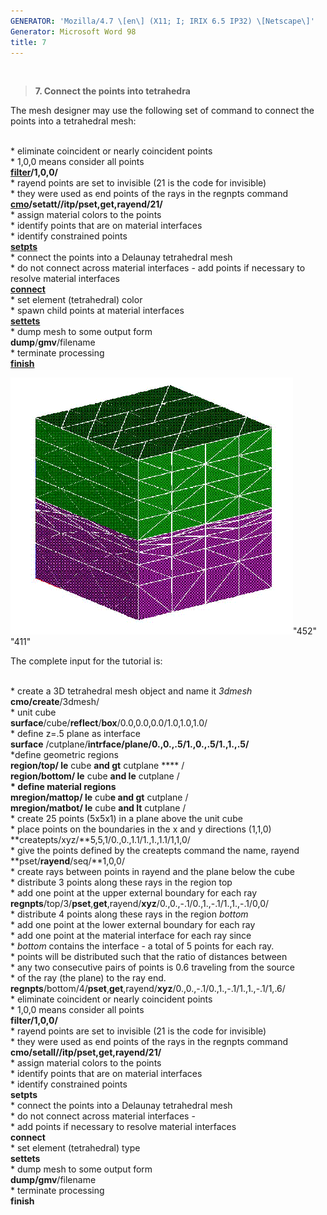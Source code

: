 ```yaml
---
GENERATOR: 'Mozilla/4.7 \[en\] (X11; I; IRIX 6.5 IP32) \[Netscape\]'
Generator: Microsoft Word 98
title: 7
---
```


 

> **7. Connect the points into tetrahedra**

The mesh designer may use the following set of command to connect the
points into a tetrahedral mesh:\
 

\* eliminate coincident or nearly coincident points\
\* 1,0,0 means consider all points\
**[filter](FILTER.md)/1,0,0/**\
\* rayend points are set to invisible (21 is the code for invisible)\
\* they were used as end points of the rays in the regnpts command\
**[cmo](cmo_setatt.md)/setatt//itp/pset,get,rayend/21/**\
\* assign material colors to the points\
\* identify points that are on material interfaces\
\* identify constrained points\
**[setpts](SETPTS.md)**\
\* connect the points into a Delaunay tetrahedral mesh\
\* do not connect across material interfaces - add points if necessary
to resolve material interfaces\
**[connect](CONNECT1.md)**\
\* set element (tetrahedral) color\
\* spawn child points at material interfaces\
**[settets](SETTETS.md)**\
\* dump mesh to some output form\
**dump**/**gmv**/filename\
\* terminate processing\
**[finish](FINISH.md)**

![](Image229.gif)"452" "411"

The complete input for the tutorial is:\
 

\* create a 3D tetrahedral mesh object and name it *3dmesh*\
**cmo/create**/3dmesh/\
\* unit cube\
**surface**/cube/**reflect**/**box**/0.0,0.0,0.0/1.0,1.0,1.0/\
\* define z=.5 plane as interface\
**surface** /cutplane/**intrface/plane/0.,0.,.5/1.,0.,.5/1.,1.,.5/**\
\*define geometric regions\
**region/**top**/ le** cube **and gt** cutplane **** /\
**region/**bottom**/ le** cube **and le** cutplane /\
**\* define material regions**\
**mregion/**mattop**/ le** cub**e and gt** cutplane /\
**mregion/**matbot**/ le** cube **and lt** cutplane /\
\* create 25 points (5x5x1) in a plane above the unit cube\
\* place points on the boundaries in the x and y directions (1,1,0)\
**createpts/xyz/**5,5,1/0.,0.,1.1/1.,1.,1.1/1,1,0/\
\* give the points defined by the createpts command the name, rayend\
**pset/**rayend**/seq/**1,0,0/\
\* create rays between points in rayend and the plane below the cube\
\* distribute 3 points along these rays in the region top\
\* add one point at the upper external boundary for each ray\
**regnpts**/top/3/**pset**,**get**,rayend/**xyz**/0.,0.,-.1/0.,1.,-.1/1.,1.,-.1/0,0/\
\* distribute 4 points along these rays in the region *bottom*\
\* add one point at the lower external boundary for each ray\
\* add one point at the material interface for each ray since\
\* *bottom* contains the interface - a total of 5 points for each ray.\
\* points will be distributed such that the ratio of distances between\
\* any two consecutive pairs of points is 0.6 traveling from the source\
\* of the ray (the plane) to the ray end.\
**regnpts**/bottom/4/**pset**,**get**,rayend/**xyz**/0.,0.,-.1/0.,1.,-.1/1.,1.,-.1/1,.6/\
\* eliminate coincident or nearly coincident points\
\* 1,0,0 means consider all points\
**filter/1,0,0/**\
\* rayend points are set to invisible (21 is the code for invisible)\
\* they were used as end points of the rays in the regnpts command\
**cmo/setall//itp/pset,get,**rayend/21**/**\
\* assign material colors to the points\
\* identify points that are on material interfaces\
\* identify constrained points\
**setpts**\
\* connect the points into a Delaunay tetrahedral mesh\
\* do not connect across material interfaces -\
\* add points if necessary to resolve material interfaces\
**connect**\
\* set element (tetrahedral) type\
**settets**\
\* dump mesh to some output form\
**dump/gmv**/filename\
\* terminate processing\
**finish**
